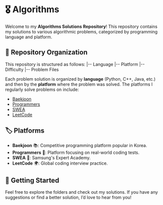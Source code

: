# 🎖️ Algorithms

Welcome to my **Algorithms Solutions Repository**! This repository contains my solutions to various algorithmic problems, categorized by programming language and platform.

## 📁 Repository Organization

This repository is structured as follows:
|-- Language 
  |-- Platform 
    |-- Difficulty
      |-- Problem Files
      
Each problem solution is organized by **language** (Python, C++, Java, etc.) and then by the **platform** where the problem was solved. The platforms I regularly solve problems on include:

- [Baekjoon](https://www.acmicpc.net/)
- [Programmers](https://programmers.co.kr/)
- [SWEA](https://swexpertacademy.com/main/main.do)
- [LeetCode](https://leetcode.com/)

## 🏷️ Platforms

- **Baekjoon** 📚: Competitive programming platform popular in Korea.
- **Programmers** 💼: Platform focusing on real-world coding tests.
- **SWEA** 🧩: Samsung's Expert Academy.
- **LeetCode** 🌍: Global coding interview practice.

## 🚀 Getting Started

Feel free to explore the folders and check out my solutions. If you have any suggestions or find a better solution, I’d love to hear from you!
